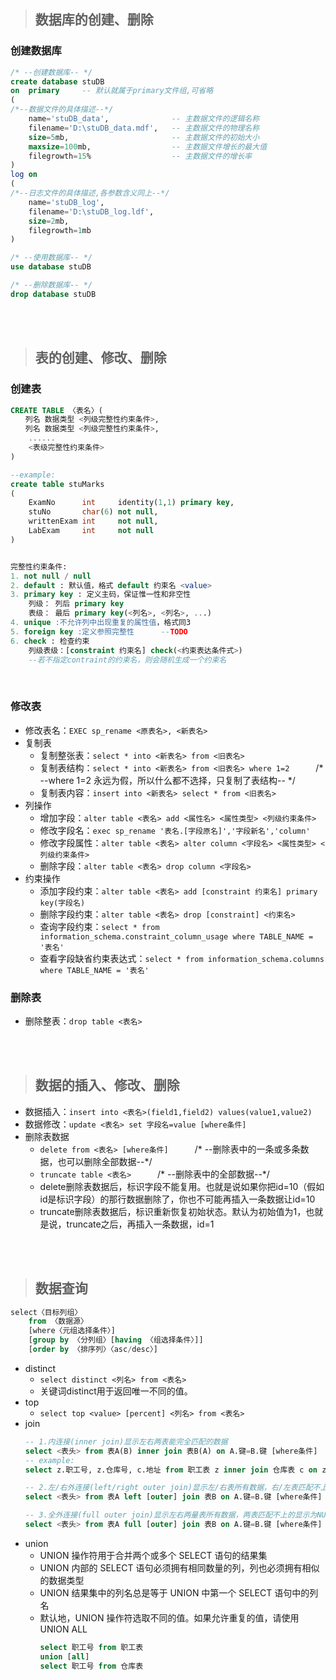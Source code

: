 >## 数据库的创建、删除
### 创建数据库

```sql
/* --创建数据库-- */
create database stuDB 
on  primary     -- 默认就属于primary文件组,可省略
(
/*--数据文件的具体描述--*/
    name='stuDB_data',              -- 主数据文件的逻辑名称
    filename='D:\stuDB_data.mdf',   -- 主数据文件的物理名称
    size=5mb,                       -- 主数据文件的初始大小
    maxsize=100mb,                  -- 主数据文件增长的最大值
    filegrowth=15%                  -- 主数据文件的增长率
)
log on
(
/*--日志文件的具体描述,各参数含义同上--*/
    name='stuDB_log',
    filename='D:\stuDB_log.ldf',
    size=2mb,
    filegrowth=1mb
)

/* --使用数据库-- */ 
use database stuDB

/* --删除数据库-- */ 
drop database stuDB
```

<br/><br/>
>## 表的创建、修改、删除

### 创建表

```sql
CREATE TABLE 〈表名〉(
　　列名 数据类型 <列级完整性约束条件>,
　　列名 数据类型 <列级完整性约束条件>,
    ......
    <表级完整性约束条件>
)

--example:
create table stuMarks
(
    ExamNo      int     identity(1,1) primary key,
    stuNo       char(6) not null,
    writtenExam int     not null,
    LabExam     int     not null
)


完整性约束条件:
1. not null / null
2. default : 默认值，格式 default 约束名 <value>
3. primary key : 定义主码，保证惟一性和非空性
    列级： 列后 primary key
    表级： 最后 primary key(<列名>, <列名>, ...)
4. unique :不允许列中出现重复的属性值，格式同3
5. foreign key :定义参照完整性      --TODO
6. check : 检查约束
    列级表级：[constraint 约束名] check(<约束表达条件式>)
    --若不指定contraint的约束名，则会随机生成一个约束名
```

<br/>

### 修改表

- 修改表名：`EXEC sp_rename <原表名>, <新表名>`
- 复制表
  - 复制整张表：`select * into <新表名> from <旧表名>`
  - 复制表结构：`select * into <新表名> from <旧表名> where 1=2`　　　/* --where 1=2 永远为假，所以什么都不选择，只复制了表结构-- */
  - 复制表内容：`insert into <新表名> select * from <旧表名>`
- 列操作
  - 增加字段：`alter table <表名> add <属性名> <属性类型> <列级约束条件>`
  - 修改字段名：`exec sp_rename '表名.[字段原名]','字段新名','column'`
  - 修改字段属性：`alter table <表名> alter column <字段名> <属性类型> <列级约束条件>`
  - 删除字段：`alter table <表名> drop column <字段名>`
- 约束操作
  - 添加字段约束：`alter table <表名> add [constraint 约束名] primary key(字段名)`
  - 删除字段约束：`alter table <表名> drop [constraint] <约束名>`
  - 查询字段约束：`select * from information_schema.constraint_column_usage where TABLE_NAME = '表名'`
  - 查看字段缺省约束表达式：`select * from information_schema.columns where TABLE_NAME = '表名'`

### 删除表

- 删除整表：`drop table <表名>`

<br/><br/>

>## 数据的插入、修改、删除

- 数据插入：`insert into <表名>(field1,field2) values(value1,value2)`
- 数据修改：`update <表名> set 字段名=value [where条件]`
- 删除表数据
  - `delete from <表名> [where条件]`　　　/* --删除表中的一条或多条数据，也可以删除全部数据--*/
  - `truncate table <表名>`　　　/* --删除表中的全部数据--*/
  - delete删除表数据后，标识字段不能复用。也就是说如果你把id=10（假如id是标识字段）的那行数据删除了，你也不可能再插入一条数据让id=10
  - truncate删除表数据后，标识重新恢复初始状态。默认为初始值为1，也就是说，truncate之后，再插入一条数据，id=1

<br/><br/>

>## 数据查询

```sql
select〈目标列组〉
    from 〈数据源〉
    [where〈元组选择条件〉]
    [group by 〈分列组〉[having 〈组选择条件〉]]
    [order by 〈排序列〉〈asc/desc〉]
```

- distinct
  - `select distinct <列名> from <表名>`
  - 关键词distinct用于返回唯一不同的值。
- top
  - `select top <value> [percent] <列名> from <表名>`
- join
  ```sql
  -- 1.内连接(inner join)显示左右两表能完全匹配的数据
  select <表头> from 表A(B) inner join 表B(A) on A.键=B.键 [where条件]
  -- example:
  select z.职工号, z.仓库号, c.地址 from 职工表 z inner join 仓库表 c on z.仓库号=c.仓库号
  
  -- 2.左/右外连接(left/right outer join)显示左/右表所有数据，右/左表匹配不上的显示为NULL
  select <表头> from 表A left [outer] join 表B on A.键=B.键 [where条件]     --outer可省略
  
  -- 3.全外连接(full outer join)显示左右两量表所有数据，两表匹配不上的显示为NULL
  select <表头> from 表A full [outer] join 表B on A.键=B.键 [where条件]
  ```
- union
  - UNION 操作符用于合并两个或多个 SELECT 语句的结果集
  - UNION 内部的 SELECT 语句必须拥有相同数量的列，列也必须拥有相似的数据类型
  - UNION 结果集中的列名总是等于 UNION 中第一个 SELECT 语句中的列名
  - 默认地，UNION 操作符选取不同的值。如果允许重复的值，请使用 UNION ALL
    ```sql
    select 职工号 from 职工表
    union [all]
    select 职工号 from 仓库表
    ```
